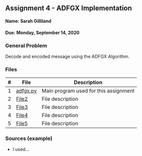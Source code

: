 ## Assignment 4 - ADFGX Implementation
#### Name: Sarah Gilliland
#### Due: Monday, September 14, 2020

### General Problem
Decode and encoded message using the ADFGX Algorithm.

### Files

|   #   | File                       | Description                                                |
| :---: | -------------------------- | ---------------------------------------------------------- |
|   1   | [adfgx.py](https://github.com/sgilliland/4663-Cryptography-Gilliland/blob/master/Assignments/A04)     | Main program used for this assignment       |
|   2   | [File2](https://github.com/sgilliland/4663-Cryptography-Gilliland/blob/master/Assignments/A04)     | File description       |
|   3   | [File3](https://github.com/sgilliland/4663-Cryptography-Gilliland/blob/master/Assignments/A04)     | File description       | 
|   4   | [File4](https://github.com/sgilliland/4663-Cryptography-Gilliland/blob/master/Assignments/A04)     | File description       |
|   5   | [File5](https://github.com/sgilliland/4663-Cryptography-Gilliland/blob/master/Assignments/A04)     | File description       |


### Sources (example)
- I used...
